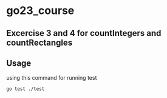 # go23_course
## Excercise 3 and 4 for countIntegers and countRectangles

## Usage
using this command for running test
```
go test ./test
```
 